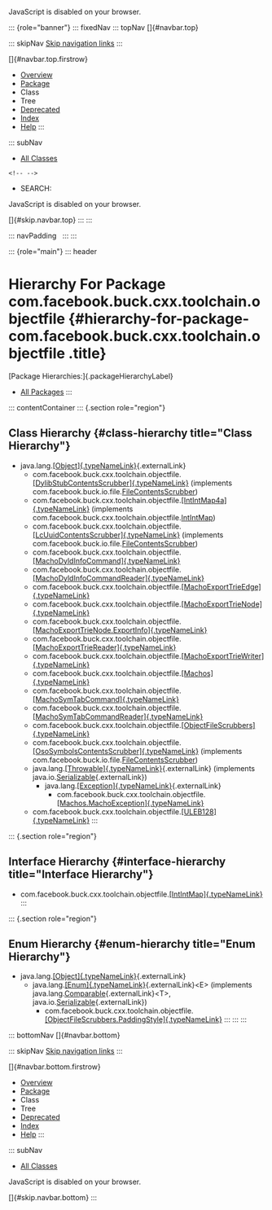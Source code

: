 <div>

JavaScript is disabled on your browser.

</div>

::: {role="banner"}
::: fixedNav
::: topNav
[]{#navbar.top}

::: skipNav
[Skip navigation links](#skip.navbar.top "Skip navigation links")
:::

[]{#navbar.top.firstrow}

-   [Overview](../../../../../../index.html)
-   [Package](package-summary.html)
-   Class
-   Tree
-   [Deprecated](../../../../../../deprecated-list.html)
-   [Index](../../../../../../index-all.html)
-   [Help](../../../../../../help-doc.html)
:::

::: subNav
-   [All Classes](../../../../../../allclasses.html)

```{=html}
<!-- -->
```
-   SEARCH:

<div>

<div>

JavaScript is disabled on your browser.

</div>

</div>

[]{#skip.navbar.top}
:::
:::

::: navPadding
 
:::
:::

::: {role="main"}
::: header
# Hierarchy For Package com.facebook.buck.cxx.toolchain.objectfile {#hierarchy-for-package-com.facebook.buck.cxx.toolchain.objectfile .title}

[Package Hierarchies:]{.packageHierarchyLabel}

-   [All Packages](../../../../../../overview-tree.html)
:::

::: contentContainer
::: {.section role="region"}
## Class Hierarchy {#class-hierarchy title="Class Hierarchy"}

-   java.lang.[[Object]{.typeNameLink}](http://docs.oracle.com/javase/7/docs/api/java/lang/Object.html?is-external=true "class or interface in java.lang"){.externalLink}
    -   com.facebook.buck.cxx.toolchain.objectfile.[[DylibStubContentsScrubber]{.typeNameLink}](DylibStubContentsScrubber.html "class in com.facebook.buck.cxx.toolchain.objectfile")
        (implements
        com.facebook.buck.io.file.[FileContentsScrubber](../../../io/file/FileContentsScrubber.html "interface in com.facebook.buck.io.file"))
    -   com.facebook.buck.cxx.toolchain.objectfile.[[IntIntMap4a]{.typeNameLink}](IntIntMap4a.html "class in com.facebook.buck.cxx.toolchain.objectfile")
        (implements
        com.facebook.buck.cxx.toolchain.objectfile.[IntIntMap](IntIntMap.html "interface in com.facebook.buck.cxx.toolchain.objectfile"))
    -   com.facebook.buck.cxx.toolchain.objectfile.[[LcUuidContentsScrubber]{.typeNameLink}](LcUuidContentsScrubber.html "class in com.facebook.buck.cxx.toolchain.objectfile")
        (implements
        com.facebook.buck.io.file.[FileContentsScrubber](../../../io/file/FileContentsScrubber.html "interface in com.facebook.buck.io.file"))
    -   com.facebook.buck.cxx.toolchain.objectfile.[[MachoDyldInfoCommand]{.typeNameLink}](MachoDyldInfoCommand.html "class in com.facebook.buck.cxx.toolchain.objectfile")
    -   com.facebook.buck.cxx.toolchain.objectfile.[[MachoDyldInfoCommandReader]{.typeNameLink}](MachoDyldInfoCommandReader.html "class in com.facebook.buck.cxx.toolchain.objectfile")
    -   com.facebook.buck.cxx.toolchain.objectfile.[[MachoExportTrieEdge]{.typeNameLink}](MachoExportTrieEdge.html "class in com.facebook.buck.cxx.toolchain.objectfile")
    -   com.facebook.buck.cxx.toolchain.objectfile.[[MachoExportTrieNode]{.typeNameLink}](MachoExportTrieNode.html "class in com.facebook.buck.cxx.toolchain.objectfile")
    -   com.facebook.buck.cxx.toolchain.objectfile.[[MachoExportTrieNode.ExportInfo]{.typeNameLink}](MachoExportTrieNode.ExportInfo.html "class in com.facebook.buck.cxx.toolchain.objectfile")
    -   com.facebook.buck.cxx.toolchain.objectfile.[[MachoExportTrieReader]{.typeNameLink}](MachoExportTrieReader.html "class in com.facebook.buck.cxx.toolchain.objectfile")
    -   com.facebook.buck.cxx.toolchain.objectfile.[[MachoExportTrieWriter]{.typeNameLink}](MachoExportTrieWriter.html "class in com.facebook.buck.cxx.toolchain.objectfile")
    -   com.facebook.buck.cxx.toolchain.objectfile.[[Machos]{.typeNameLink}](Machos.html "class in com.facebook.buck.cxx.toolchain.objectfile")
    -   com.facebook.buck.cxx.toolchain.objectfile.[[MachoSymTabCommand]{.typeNameLink}](MachoSymTabCommand.html "class in com.facebook.buck.cxx.toolchain.objectfile")
    -   com.facebook.buck.cxx.toolchain.objectfile.[[MachoSymTabCommandReader]{.typeNameLink}](MachoSymTabCommandReader.html "class in com.facebook.buck.cxx.toolchain.objectfile")
    -   com.facebook.buck.cxx.toolchain.objectfile.[[ObjectFileScrubbers]{.typeNameLink}](ObjectFileScrubbers.html "class in com.facebook.buck.cxx.toolchain.objectfile")
    -   com.facebook.buck.cxx.toolchain.objectfile.[[OsoSymbolsContentsScrubber]{.typeNameLink}](OsoSymbolsContentsScrubber.html "class in com.facebook.buck.cxx.toolchain.objectfile")
        (implements
        com.facebook.buck.io.file.[FileContentsScrubber](../../../io/file/FileContentsScrubber.html "interface in com.facebook.buck.io.file"))
    -   java.lang.[[Throwable]{.typeNameLink}](http://docs.oracle.com/javase/7/docs/api/java/lang/Throwable.html?is-external=true "class or interface in java.lang"){.externalLink}
        (implements
        java.io.[Serializable](http://docs.oracle.com/javase/7/docs/api/java/io/Serializable.html?is-external=true "class or interface in java.io"){.externalLink})
        -   java.lang.[[Exception]{.typeNameLink}](http://docs.oracle.com/javase/7/docs/api/java/lang/Exception.html?is-external=true "class or interface in java.lang"){.externalLink}
            -   com.facebook.buck.cxx.toolchain.objectfile.[[Machos.MachoException]{.typeNameLink}](Machos.MachoException.html "class in com.facebook.buck.cxx.toolchain.objectfile")
    -   com.facebook.buck.cxx.toolchain.objectfile.[[ULEB128]{.typeNameLink}](ULEB128.html "class in com.facebook.buck.cxx.toolchain.objectfile")
:::

::: {.section role="region"}
## Interface Hierarchy {#interface-hierarchy title="Interface Hierarchy"}

-   com.facebook.buck.cxx.toolchain.objectfile.[[IntIntMap]{.typeNameLink}](IntIntMap.html "interface in com.facebook.buck.cxx.toolchain.objectfile")
:::

::: {.section role="region"}
## Enum Hierarchy {#enum-hierarchy title="Enum Hierarchy"}

-   java.lang.[[Object]{.typeNameLink}](http://docs.oracle.com/javase/7/docs/api/java/lang/Object.html?is-external=true "class or interface in java.lang"){.externalLink}
    -   java.lang.[[Enum]{.typeNameLink}](http://docs.oracle.com/javase/7/docs/api/java/lang/Enum.html?is-external=true "class or interface in java.lang"){.externalLink}\<E\>
        (implements
        java.lang.[Comparable](http://docs.oracle.com/javase/7/docs/api/java/lang/Comparable.html?is-external=true "class or interface in java.lang"){.externalLink}\<T\>,
        java.io.[Serializable](http://docs.oracle.com/javase/7/docs/api/java/io/Serializable.html?is-external=true "class or interface in java.io"){.externalLink})
        -   com.facebook.buck.cxx.toolchain.objectfile.[[ObjectFileScrubbers.PaddingStyle]{.typeNameLink}](ObjectFileScrubbers.PaddingStyle.html "enum in com.facebook.buck.cxx.toolchain.objectfile")
:::
:::
:::

::: bottomNav
[]{#navbar.bottom}

::: skipNav
[Skip navigation links](#skip.navbar.bottom "Skip navigation links")
:::

[]{#navbar.bottom.firstrow}

-   [Overview](../../../../../../index.html)
-   [Package](package-summary.html)
-   Class
-   Tree
-   [Deprecated](../../../../../../deprecated-list.html)
-   [Index](../../../../../../index-all.html)
-   [Help](../../../../../../help-doc.html)
:::

::: subNav
-   [All Classes](../../../../../../allclasses.html)

<div>

<div>

JavaScript is disabled on your browser.

</div>

</div>

[]{#skip.navbar.bottom}
:::
